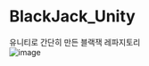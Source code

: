 # BlackJack_Unity
유니티로 간단히 만든 블랙잭 레파지토리  
![image](https://github.com/goodehd/BlackJack_Unity/assets/75984454/f9e2af19-c30a-4028-a732-94573cb65de3)
